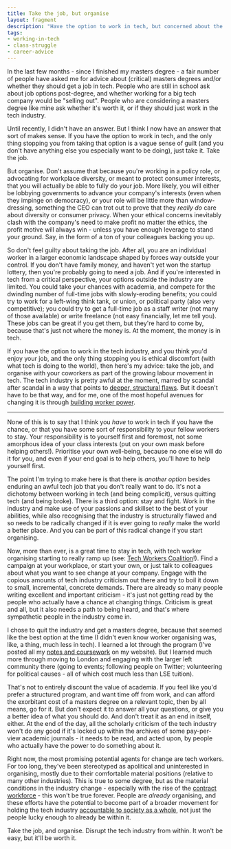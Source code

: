```yaml
---
title: Take the job, but organise
layout: fragment
description: "Have the option to work in tech, but concerned about the ethics of the industry? There's a solution for that: organise."
tags:
- working-in-tech
- class-struggle
- career-advice
---
```


In the last few months - since I finished my masters degree - a fair number of people have asked me for advice about (critical) masters degrees and/or whether they should get a job in tech. People who are still in school ask about job options post-degree, and whether working for a big tech company would be "selling out". People who are considering a masters degree like mine ask whether it's worth it, or if they should just work in the tech industry.

Until recently, I didn't have an answer. But I think I now have an answer that sort of makes sense. If you have the option to work in tech, and the only thing stopping you from taking that option is a vague sense of guilt (and you don't have anything else you especially want to be doing), just take it. Take the job.

But organise. Don't assume that because you're working in a policy role, or advocating for workplace diversity, or meant to protect consumer interests, that you will actually be able to fully do your job. More likely, you will either be lobbying governments to advance your company's interests (even when they impinge on democracy), or your role will be little more than window-dressing, something the CEO can trot out to prove that they _really do_ care about diversity or consumer privacy. When your ethical concerns inevitably clash with the company's need to make profit no matter the ethics, the profit motive will always win - unless you have enough leverage to stand your ground. Say, in the form of a ton of your colleagues backing you up.

So don't feel guilty about taking the job. After all, you are an individual worker in a larger economic landscape shaped by forces way outside your control. If you don't have family money, and haven't yet won the startup lottery, then you're probably going to need a job. And if you're interested in tech from a critical perspective, your options outside the industry are limited. You could take your chances with academia, and compete for the dwindlng number of full-time jobs with slowly-eroding benefits; you could try to work for a left-wing think tank, or union, or political party (also very competitive); you could try to get a full-time job as a staff writer (not many of those available) or write freelance (not easy financially, let me tell you). These jobs can be great if you get them, but they're hard to come by, because that's just not where the money is. At the moment, the money is in tech.

If you have the option to work in the tech industry, and you think you'd enjoy your job, and the only thing stopping you is ethical discomfort (with what tech is doing to the world), then here's my advice: take the job, and organise with your coworkers as part of the growing labour movement in tech. The tech industry is pretty awful at the moment, marred by scandal after scandal in a way that points to <a href="https://tribunemag.co.uk/2019/01/abolish-silicon-valley">deeper, structural flaws</a>. But it doesn't have to be that way, and for me, one of the most hopeful avenues for changing it is through [building worker power](https://novaramedia.com/2018/06/27/now-is-the-time-for-worker-power-in-the-tech-industry/).

***

None of this is to say that I think you _have_ to work in tech if you have the chance, or that you have some sort of responsibility to your fellow workers to stay. Your responsibility is to yourself first and foremost, not some amorphous idea of your class interests (put on your own mask before helping others!). Prioritise your own well-being, because no one else will do it for you, and even if your end goal is to help others, you'll have to help yourself first.

The point I'm trying to make here is that there is _another option_ besides enduring an awful tech job that you don't really want to do. It's not a dichotomy between working in tech (and being complicit), versus quitting tech (and being broke). There is a third option: stay and fight. Work in the industry and make use of your passions and skillset to the best of your abilities, while also recognising that the industry is structurally flawed and so needs to be radically changed if it is ever going to _really_ make the world a better place. And you can be part of this radical change if you start organising.

Now, more than ever, is a great time to stay in tech, with tech worker organising starting to really ramp up (see: [Tech Workers Coalition](https://techworkerscoalition.org/)!). Find a campaign at your workplace, or start your own, or just talk to colleagues about what you want to see change at your company. Engage with the copious amounts of tech industry criticism out there and try to boil it down to small, incremental, concrete demands. There are already so many people writing excellent and important criticism - it's just not getting read by the people who actually have a chance at changing things. Criticism is great and all, but it also needs a path to being heard, and that's where sympathetic people in the industry come in.

I chose to quit the industry and get a masters degree, because that seemed like the best option at the time (I didn't even know worker organising was, like, a thing, much less in tech). I learned a lot through the program (I've posted all my [notes and coursework](/lse) on my website). But I learned much more through moving to London and engaging with the larger left community there (going to events; following people on Twitter; volunteering for political causes - all of which cost much less than LSE tuition).

That's not to entirely discount the value of academia. If you feel like you'd prefer a structured program, and want time off from work, and can afford the exorbitant cost of a masters degree on a relevant topic, then by all means, go for it. But don't expect it to answer all your questions, or give you a better idea of what you should do. And don't treat it as an end in itself, either. At the end of the day, all the scholarly criticism of the tech industry won't do any good if it's locked up within the archives of some pay-per-view academic journals - it needs to be read, and acted upon, by people who actually have the power to do something about it.

Right now, the most promising potential agents for change are tech workers. For too long, they've been stereotyped as apolitical and uninterested in organising, mostly due to their comfortable material positions (relative to many other industries). This is true to some degree, but as the material conditions in the industry change - especially with the rise of the [contract workforce](/posts/fragments-3) - this won't be true forever. People are _already_ organising, and these efforts have the potential to become part of a broader movement for holding the tech industry [accountable to society as a whole](https://newsocialist.org.uk/technological-development-for-the-many/), not just the people lucky enough to already be within it.

Take the job, and organise. Disrupt the tech industry from within. It won't be easy, but it'll be worth it.
